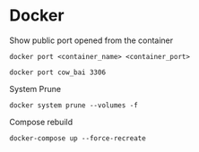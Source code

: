 # Docker

Show public port opened from the container

    docker port <container_name> <container_port>
    
    docker port cow_bai 3306

System Prune

    docker system prune --volumes -f

Compose rebuild

    docker-compose up --force-recreate
